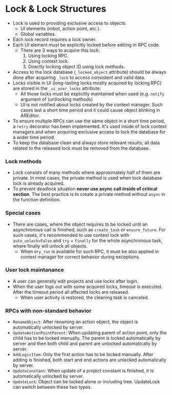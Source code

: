 # Lock & Lock Structures

- Lock is used to providing exclusive access to objects. 
  - UI elements (robot, action point, etc.).
  - Global variables.
- Each lock record requires a lock owner.
- Each UI element must be explicitly locked before editing in RPC code.
  - There are 3 ways to acquire this lock:
     1. Using locking RPC.
     2. Using context lock.
     3. Directly locking object ID using lock methods.
- Access to the lock database (`_locked_object` attribute) should be always done after acquiring `_lock` to access consistent and valid data.
- Locks visible in UI (long-lasting locks mostly acquired by locking RPC) are stored in the `_ui_user_locks` attribute.
  - All those locks must be explicitly maintained when used (e.g. `notify` argument of (un)locking methods)
  - UI is not notified about locks created by the context manager. Such cases last a short time period and it could cause object blinking in AREditor.
- To ensure multiple RPCs can use the same object in a short time period, a `retry` decorator has been implemented. It's used inside of lock context managers and when acquiring exclusive access to lock the database for a wider time period.
- To keep the database clean and always store relevant results, all data related to the released lock must be removed from the database.

### Lock methods

- Lock consists of many methods where approximately half of them are private. In most cases, the private method is used when lock database lock is already acquired.
- To prevent deadlock situation **never use async call inside of critical section**. The best practice is to create a private method without `async` in the function definition.


### Special cases

- There are cases, where the object requires to be locked until an asynchronous call is finished, such as `create_task` or `ensure_future`. For such cases, it's recommended to use context lock with `auto_unlock=False` and `try` + `finally` for the whole asynchronous task, where finally will unlock all objects.
  - When `dry_run` is available for such RPC, it must be also applied in context manager for correct behavior during exceptions.


### User lock maintanance

- A user can generally edit projects and use locks after login.
- When the user logs out with some acquired locks, timeout is executed. After the timeout period all affected locks are released.
  - When user activity is restored, the cleaning task is canceled.


### RPCs with non-standard behavior
- `RenameObject`: After renaming an action object, the object is automatically unlocked by server.
- `UpdateActionPointParent`: When updating parent of action point, only the child has to be locked manually. The parent is locked automatically by server and then both child and parent are unlocked automatically by server.
- `AddLogicItem`: Only the first action has to be locked manually. After adding is finished, both start and end actions are unlocked automatically by server.
- `UpdateConstant`: When update of a project constant is finished, it is automatically unlocked by server.
- `UpdateLock`: Object can be locked alone or including tree. UpdateLock can switch between these two types.

